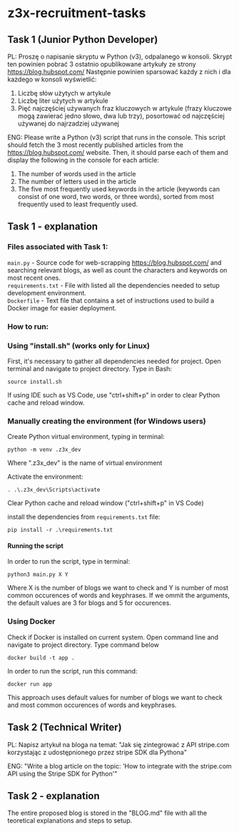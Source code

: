 # z3x-recruitment-tasks

## Task 1 (Junior Python Developer)

PL: Proszę o napisanie skryptu w Python (v3), odpalanego w konsoli. Skrypt ten powinien pobrać 3 ostatnio opublikowane artykuły ze strony https://blog.hubspot.com/ Następnie powinien sparsować każdy z nich i dla każdego w konsoli wyświetlić:
1. Liczbę słów użytych w artykule
2. Liczbę liter użytych w artykule
3. Pięć najczęściej używanych fraz kluczowych w artykule (frazy kluczowe mogą zawierać jedno słowo, dwa lub trzy), posortować od najczęściej używanej do najrzadziej używanej

ENG: Please write a Python (v3) script that runs in the console. This script should fetch the 3 most recently published articles from the https://blog.hubspot.com/ website. Then, it should parse each of them and display the following in the console for each article:

1. The number of words used in the article
2. The number of letters used in the article
3. The five most frequently used keywords in the article (keywords can consist of one word, two words, or three words), sorted from most frequently used to least frequently used.

## Task 1 - explanation

### Files associated with Task 1:

`main.py` - Source code for web-scrapping https://blog.hubspot.com/ and searching relevant blogs, as well as count the characters and keywords on most recent ones.\
`requirements.txt` - File with listed all the dependencies needed to setup development environment.\
`Dockerfile` - Text file that contains a set of instructions used to build a Docker image for easier deployment.

### How to run:

### Using "install.sh" (works only for Linux)

First, it's necessary to gather all dependencies needed for project. Open terminal and navigate to project directory. Type in Bash:

```
source install.sh
```
If using IDE such as VS Code, use "ctrl+shift+p" in order to clear Python cache and reload window.

### Manually creating the environment (for Windows users)

Create Python virtual environment, typing in terminal:

```
python -m venv .z3x_dev
```
Where ".z3x_dev" is the name of virtual environment

Activate the environment:

```
. .\.z3x_dev\Scripts\activate
```

Clear Python cache and reload window ("ctrl+shift+p" in VS Code)

install the dependencies from `requirements.txt` file:

```
pip install -r .\requirements.txt
```

#### Running the script

In order to run the script, type in terminal:

```
python3 main.py X Y
```
Where X is the number of blogs we want to check and Y is number of most common occurences of words and keyphrases.
If we ommit the arguments, the default values are 3 for blogs and 5 for occurences.

### Using Docker

Check if Docker is installed on current system. Open command line and navigate to project directory. Type command below
```
docker build -t app .
```

In order to run the script, run this command:
```
docker run app
```
This approach uses default values for number of blogs we want to check and most common occurences of words and keyphrases.

## Task 2 (Technical Writer)

PL: Napisz artykuł na bloga na temat: "Jak się zintegrować z API stripe.com korzystając z udostępnionego przez stripe SDK dla Pythona"

ENG: "Write a blog article on the topic: 'How to integrate with the stripe.com API using the Stripe SDK for Python'"

## Task 2 - explanation

The entire proposed blog is stored in the "BLOG.md" file with all the teoretical explanations and steps to setup.